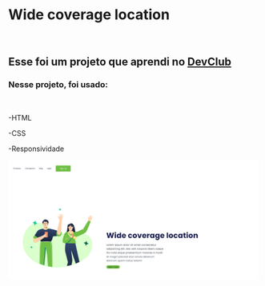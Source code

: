 <h1>Wide coverage location</h1>
<br>
<h2>Esse foi um projeto que aprendi no <a href="https://rodolfomori.com.br/">DevClub</a></h2>
<h3>Nesse projeto, foi usado:</h3>
<br>
 <p>-HTML</p>
  <p>-CSS</p>
  <p>-Responsividade</p>
<img src="https://github.com/Edi-Dantas/Wide-coverage/blob/master/img/Wide-coverage-desktop.png?raw=true" width="500px" />

